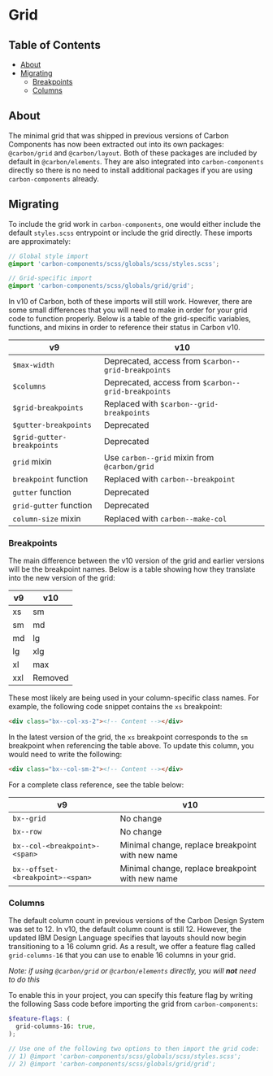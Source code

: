 # Grid

<!-- prettier-ignore-start -->
<!-- START doctoc generated TOC please keep comment here to allow auto update -->
<!-- DON'T EDIT THIS SECTION, INSTEAD RE-RUN doctoc TO UPDATE -->
## Table of Contents

- [About](#about)
- [Migrating](#migrating)
  - [Breakpoints](#breakpoints)
  - [Columns](#columns)

<!-- END doctoc generated TOC please keep comment here to allow auto update -->
<!-- prettier-ignore-end -->

## About

The minimal grid that was shipped in previous versions of Carbon Components has
now been extracted out into its own packages: `@carbon/grid` and
`@carbon/layout`. Both of these packages are included by default in
`@carbon/elements`. They are also integrated into `carbon-components` directly
so there is no need to install additional packages if you are using
`carbon-components` already.

## Migrating

To include the grid work in `carbon-components`, one would either include the
default `styles.scss` entrypoint or include the grid directly. These imports
are approximately:

```scss
// Global style import
@import 'carbon-components/scss/globals/scss/styles.scss';

// Grid-specific import
@import 'carbon-components/scss/globals/grid/grid';
```

In v10 of Carbon, both of these imports will still work. However, there are some
small differences that you will need to make in order for your grid code to
function properly. Below is a table of the grid-specific variables, functions,
and mixins in order to reference their status in Carbon v10.

| v9                         | v10                                                 |
| -------------------------- | --------------------------------------------------- |
| `$max-width`               | Deprecated, access from `$carbon--grid-breakpoints` |
| `$columns`                 | Deprecated, access from `$carbon--grid-breakpoints` |
| `$grid-breakpoints`        | Replaced with `$carbon--grid-breakpoints`           |
| `$gutter-breakpoints`      | Deprecated                                          |
| `$grid-gutter-breakpoints` | Deprecated                                          |
| `grid` mixin               | Use `carbon--grid` mixin from `@carbon/grid`        |
| `breakpoint` function      | Replaced with `carbon--breakpoint`                  |
| `gutter` function          | Deprecated                                          |
| `grid-gutter` function     | Deprecated                                          |
| `column-size` mixin        | Replaced with `carbon--make-col`                    |

### Breakpoints

The main difference between the v10 version of the grid and earlier versions
will be the breakpoint names. Below is a table showing how they translate into
the new version of the grid:

| v9  | v10     |
| --- | ------- |
| xs  | sm      |
| sm  | md      |
| md  | lg      |
| lg  | xlg     |
| xl  | max     |
| xxl | Removed |

These most likely are being used in your column-specific class names. For
example, the following code snippet contains the `xs` breakpoint:

```html
<div class="bx--col-xs-2"><!-- Content --></div>
```

In the latest version of the grid, the `xs` breakpoint corresponds to the `sm`
breakpoint when referencing the table above. To update this column, you would
need to write the following:

```html
<div class="bx--col-sm-2"><!-- Content --></div>
```

For a complete class reference, see the table below:

| v9                               | v10                                              |
| -------------------------------- | ------------------------------------------------ |
| `bx--grid`                       | No change                                        |
| `bx--row`                        | No change                                        |
| `bx--col-<breakpoint>-<span>`    | Minimal change, replace breakpoint with new name |
| `bx--offset-<breakpoint>-<span>` | Minimal change, replace breakpoint with new name |

### Columns

The default column count in previous versions of the Carbon Design System was
set to 12. In v10, the default column count is still 12. However, the updated
IBM Design Language specifies that layouts should now begin transitioning to a
16 column grid. As a result, we offer a feature flag called `grid-columns-16`
that you can use to enable 16 columns in your grid.

_Note: if using `@carbon/grid` or `@carbon/elements` directly, you will **not**
need to do this_

To enable this in your project, you can specify this feature flag by writing the
following Sass code before importing the grid from `carbon-components`:

```scss
$feature-flags: (
  grid-columns-16: true,
);

// Use one of the following two options to then import the grid code:
// 1) @import 'carbon-components/scss/globals/scss/styles.scss';
// 2) @import 'carbon-components/scss/globals/grid/grid';
```
